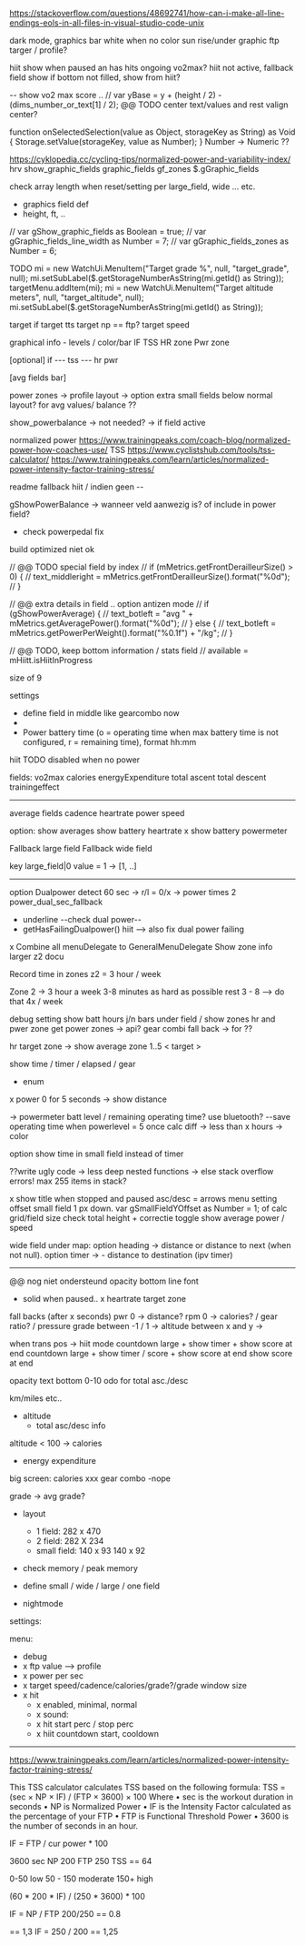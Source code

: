 https://stackoverflow.com/questions/48692741/how-can-i-make-all-line-endings-eols-in-all-files-in-visual-studio-code-unix

dark mode, graphics bar white when no color
sun rise/under graphic
ftp targer / profile?



hiit show when paused an has hits
ongoing vo2max?
hiit not active, fallback field show if bottom not filled, show from hiit?


<!-- default:  hiit when start/active/cooldown - back timer
hitt cooling down -> recovery time ...? -->
-- show vo2 max score ..
 // var yBase = y + (height / 2) - (dims_number_or_text[1] / 2); @@ TODO center text/values and rest valign center?

 function onSelectedSelection(value as Object, storageKey as String) as Void {
    Storage.setValue(storageKey, value as Number);
  }
Number -> Numeric ??

https://cyklopedia.cc/cycling-tips/normalized-power-and-variability-index/
hrv
show_graphic_fields
graphic_fields
gf_zones
$.gGraphic_fields

check array length when reset/setting
per large_field, wide ... etc.
  + graphics field def
  + height, ft, ..

// var gShow_graphic_fields as Boolean = true;
// var gGraphic_fields_line_width as Number = 7;
// var gGraphic_fields_zones as Number = 6;


TODO
      mi = new WatchUi.MenuItem("Target grade %", null, "target_grade", null);
      mi.setSubLabel($.getStorageNumberAsString(mi.getId() as String));
      targetMenu.addItem(mi);
      mi = new WatchUi.MenuItem("Target altitude meters", null, "target_altitude", null);
      mi.setSubLabel($.getStorageNumberAsString(mi.getId() as String));

target if
target tts
target np == ftp?
target speed 

graphical info - levels / color/bar
IF 
TSS
HR zone
Pwr zone

[optional]
if ---
tss ---
hr 
pwr 

[avg fields bar]

power zones -> profile
layout -> option extra small fields below normal layout?
for avg values/ balance ??

show_powerbalance -> not needed?
-> if field active


normalized power
https://www.trainingpeaks.com/coach-blog/normalized-power-how-coaches-use/
TSS
https://www.cyclistshub.com/tools/tss-calculator/
https://www.trainingpeaks.com/learn/articles/normalized-power-intensity-factor-training-stress/

readme
fallback hiit / indien geen -- 

gShowPowerBalance
-> wanneer veld aanwezig is?
of include in power field?
+ check powerpedal fix 

build optimized niet ok


  // @@ TODO special field by index
        // if (mMetrics.getFrontDerailleurSize() > 0) {
        //   text_middleright = mMetrics.getFrontDerailleurSize().format("%0d");
        // }

 // @@ extra details in field .. option antizen mode
        // if (gShowPowerAverage) {
        //   text_botleft = "avg " + mMetrics.getAveragePower().format("%0d");
        // } else {
        //   text_botleft = mMetrics.getPowerPerWeight().format("%0.1f") + "/kg";
        // }

// @@ TODO, keep bottom information / stats field
        // available  = mHiitt.isHiitInProgress

size of 9

settings
 - define field in middle like gearcombo now
 - 
- Power battery time (o = operating time when max battery time is not configured, r = remaining time), format hh:mm
  
hiit 
TODO disabled when no power

fields:
vo2max
calories
energyExpenditure
total ascent
total descent
trainingeffect

---
average fields
  cadence
  heartrate
  power
  speed
  


option: 
  show averages
  show battery heartrate
  x show battery powermeter

Fallback large field
Fallback wide field




key large_field|0 value = 1
-> [1, ..]

------
option
Dualpower detect 
60 sec -> r/l = 0/x -> power times 2
power_dual_sec_fallback
+ underline --check dual power--
+ getHasFailingDualpower() 
 hiit --> also fix dual power failing

x Combine all menuDelegate to GeneralMenuDelegate
Show zone info larger z2
docu

Record time in zones z2 = 3 hour / week

Zone 2 -> 3 hour a week
3-8 minutes as hard as possible rest 3 - 8  --> do that 4x / week


debug
setting show batt hours j/n
bars under field / show zones hr and pwer zone
get power zones -> api?
gear combi fall back -> for ??

hr target zone
-> show average zone 1..5  < target >

show time / timer / elapsed / gear
- enum 


x power 0 for 5 seconds -> show distance

-> powermeter batt level / remaining operating time?
use bluetooth?
--save operating time when powerlevel = 5 once
calc diff 
-> less than x hours -> color

option show time in small field instead of timer


??write ugly code -> less deep nested functions -> else stack overflow errors! max 255 items in stack?




x show title when stopped and paused
asc/desc = arrows
menu setting offset small field 1 px down. var gSmallFieldYOffset as Number = 1; of calc grid/field size check total height + correctie
toggle show average power / speed

wide field under map:
option heading -> distance or distance to next (when not null).
option timer -> - distance to destination (ipv timer)



-------------------
@@ nog niet ondersteund
opacity bottom line font
- solid when paused.. 
x heartrate target zone

fall backs (after x seconds)
  pwr 0 -> distance?
  rpm 0 -> calories? / gear ratio? / pressure
  grade between -1 / 1 -> 
  altitude between x and y ->


when trans pos
-> hiit mode 
  countdown large + show timer + show score at end
  countdown large + show timer / score + show score at end
  show score at end

opacity text bottom 0-10 
odo for total asc./desc

km/miles etc..
- altitude
  + total asc/desc info

 altitude < 100 -> calories
  - energy expenditure


big screen:
 calories
 xxx gear combo -nope
 

grade -> avg grade?


- layout
  - 1 field: 282 x 470
  - 2 field: 282 X 234
  - small field: 140 x 93 140 x 92


- check memory / peak memory
- define small / wide / large / one field
- nightmode

settings:


menu:
- debug
- x ftp value --> profile
- x power per sec
- x target speed/cadence/calories/grade?/grade window size
- x hit 
  - x enabled, minimal, normal
  - x sound:
  - x hit start perc / stop perc
  - x hiit countdown start, cooldown

--------------------
https://www.trainingpeaks.com/learn/articles/normalized-power-intensity-factor-training-stress/

This TSS calculator calculates TSS based on the following formula:
TSS = (sec × NP × IF) / (FTP × 3600) × 100
Where
• sec is the workout duration in seconds
• NP is Normalized Power
• IF is the Intensity Factor calculated as the percentage of your FTP
• FTP is Functional Threshold Power
• 3600 is the number of seconds in an hour.

IF = FTP /  cur power * 100

3600 sec
NP 200
FTP 250
TSS == 64

0-50 low
50 - 150 moderate
150+ high

(60 * 200 * IF) / (250 * 3600) * 100

IF = NP / FTP 200/250  == 0.8 

== 1,3
IF = 250 / 200 == 1,25